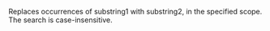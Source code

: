 Replaces occurrences of substring1 with substring2, in the
        specified scope. The search is case-insensitive.